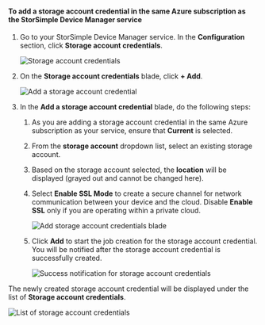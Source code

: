 <!--author=alkohli last changed: 01/20/17-->


#### <a name="to-add-a-storage-account-credential-in-the-same-azure-subscription-as-the-storsimple-device-manager-service"></a>To add a storage account credential in the same Azure subscription as the StorSimple Device Manager service

1. Go to your StorSimple Device Manager service. In the **Configuration** section, click **Storage account credentials**.

    ![Storage account credentials](./media/storsimple-8000-configure-new-storage-account-u2/createnewstorageacct1.png)

2. On the **Storage account credentials** blade, click **+ Add**.

    ![Add a storage account credential](./media/storsimple-8000-configure-new-storage-account-u2/createnewstorageacct2.png)

3. In the **Add a storage account credential** blade, do the following steps:

    1. As you are adding a storage account credential in the same Azure subscription as your service, ensure that **Current** is selected.

    2. From the **storage account** dropdown list, select an existing storage account.

    3. Based on the storage account selected, the **location** will be displayed (grayed out and cannot be changed here).

    4. Select **Enable SSL Mode** to create a secure channel for network communication between your device and the cloud. Disable **Enable SSL** only if you are operating within a private cloud.

        ![Add storage account credentials blade](./media/storsimple-8000-configure-new-storage-account-u2/createnewstorageacct3.png)

    5. Click **Add** to start the job creation for the storage account credential. You will be notified after the storage account credential is successfully created.

        ![Success notification for storage account credentials](./media/storsimple-8000-configure-new-storage-account-u2/createnewstorageacct5.png)

The newly created storage account credential will be displayed under the list of **Storage account credentials**.

![List of storage account credentials](./media/storsimple-8000-configure-new-storage-account-u2/createnewstorageacct6.png)

